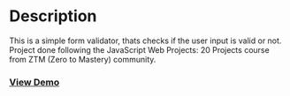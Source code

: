 # Description
This is a simple form validator, thats checks if the user input is valid or not. Project done following the JavaScript Web Projects: 20 Projects course from ZTM (Zero to Mastery) community.

### [View Demo](https://joopr8.github.io/form-validator/)

